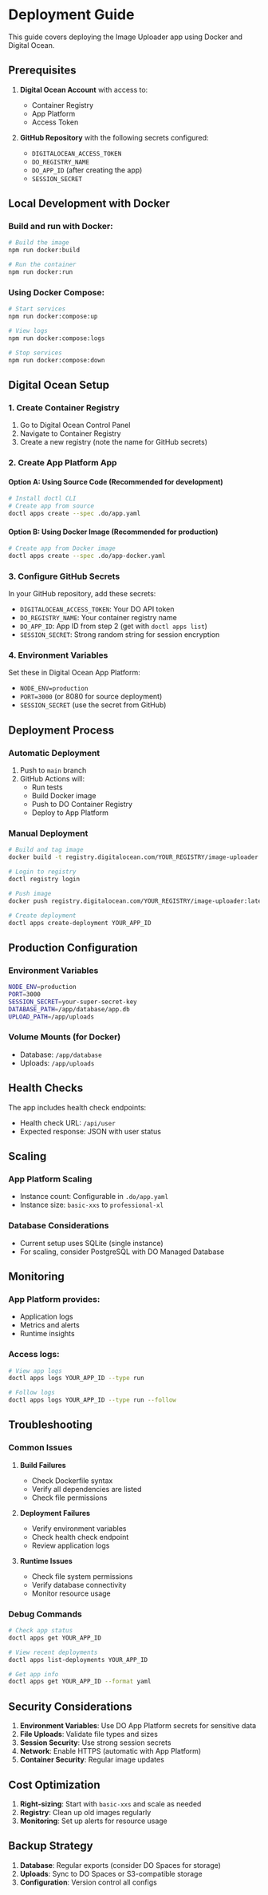 # Deployment Guide

This guide covers deploying the Image Uploader app using Docker and Digital Ocean.

## Prerequisites

1. **Digital Ocean Account** with access to:
   - Container Registry
   - App Platform
   - Access Token

2. **GitHub Repository** with the following secrets configured:
   - `DIGITALOCEAN_ACCESS_TOKEN`
   - `DO_REGISTRY_NAME`
   - `DO_APP_ID` (after creating the app)
   - `SESSION_SECRET`

## Local Development with Docker

### Build and run with Docker:
```bash
# Build the image
npm run docker:build

# Run the container
npm run docker:run
```

### Using Docker Compose:
```bash
# Start services
npm run docker:compose:up

# View logs
npm run docker:compose:logs

# Stop services
npm run docker:compose:down
```

## Digital Ocean Setup

### 1. Create Container Registry

1. Go to Digital Ocean Control Panel
2. Navigate to Container Registry
3. Create a new registry (note the name for GitHub secrets)

### 2. Create App Platform App

#### Option A: Using Source Code (Recommended for development)
```bash
# Install doctl CLI
# Create app from source
doctl apps create --spec .do/app.yaml
```

#### Option B: Using Docker Image (Recommended for production)
```bash
# Create app from Docker image
doctl apps create --spec .do/app-docker.yaml
```

### 3. Configure GitHub Secrets

In your GitHub repository, add these secrets:

- `DIGITALOCEAN_ACCESS_TOKEN`: Your DO API token
- `DO_REGISTRY_NAME`: Your container registry name
- `DO_APP_ID`: App ID from step 2 (get with `doctl apps list`)
- `SESSION_SECRET`: Strong random string for session encryption

### 4. Environment Variables

Set these in Digital Ocean App Platform:

- `NODE_ENV=production`
- `PORT=3000` (or 8080 for source deployment)
- `SESSION_SECRET` (use the secret from GitHub)

## Deployment Process

### Automatic Deployment

1. Push to `main` branch
2. GitHub Actions will:
   - Run tests
   - Build Docker image
   - Push to DO Container Registry
   - Deploy to App Platform

### Manual Deployment

```bash
# Build and tag image
docker build -t registry.digitalocean.com/YOUR_REGISTRY/image-uploader:latest .

# Login to registry
doctl registry login

# Push image
docker push registry.digitalocean.com/YOUR_REGISTRY/image-uploader:latest

# Create deployment
doctl apps create-deployment YOUR_APP_ID
```

## Production Configuration

### Environment Variables
```bash
NODE_ENV=production
PORT=3000
SESSION_SECRET=your-super-secret-key
DATABASE_PATH=/app/database/app.db
UPLOAD_PATH=/app/uploads
```

### Volume Mounts (for Docker)
- Database: `/app/database`
- Uploads: `/app/uploads`

## Health Checks

The app includes health check endpoints:
- Health check URL: `/api/user`
- Expected response: JSON with user status

## Scaling

### App Platform Scaling
- Instance count: Configurable in `.do/app.yaml`
- Instance size: `basic-xxs` to `professional-xl`

### Database Considerations
- Current setup uses SQLite (single instance)
- For scaling, consider PostgreSQL with DO Managed Database

## Monitoring

### App Platform provides:
- Application logs
- Metrics and alerts
- Runtime insights

### Access logs:
```bash
# View app logs
doctl apps logs YOUR_APP_ID --type run

# Follow logs
doctl apps logs YOUR_APP_ID --type run --follow
```

## Troubleshooting

### Common Issues

1. **Build Failures**
   - Check Dockerfile syntax
   - Verify all dependencies are listed
   - Check file permissions

2. **Deployment Failures**
   - Verify environment variables
   - Check health check endpoint
   - Review application logs

3. **Runtime Issues**
   - Check file system permissions
   - Verify database connectivity
   - Monitor resource usage

### Debug Commands

```bash
# Check app status
doctl apps get YOUR_APP_ID

# View recent deployments
doctl apps list-deployments YOUR_APP_ID

# Get app info
doctl apps get YOUR_APP_ID --format yaml
```

## Security Considerations

1. **Environment Variables**: Use DO App Platform secrets for sensitive data
2. **File Uploads**: Validate file types and sizes
3. **Session Security**: Use strong session secrets
4. **Network**: Enable HTTPS (automatic with App Platform)
5. **Container Security**: Regular image updates

## Cost Optimization

1. **Right-sizing**: Start with `basic-xxs` and scale as needed
2. **Registry**: Clean up old images regularly
3. **Monitoring**: Set up alerts for resource usage

## Backup Strategy

1. **Database**: Regular exports (consider DO Spaces for storage)
2. **Uploads**: Sync to DO Spaces or S3-compatible storage
3. **Configuration**: Version control all configs